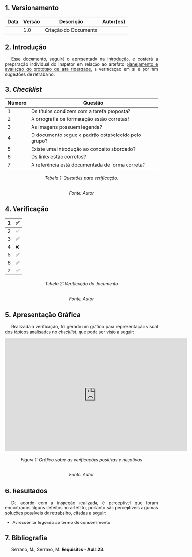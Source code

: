 ## 1. Versionamento
|Data|Versão|Descrição|Autor(es)
|--|--|--|--|
||1.0|Criação do Documento||

## 2. Introdução
<p style="text-align: justify; text-indent: 20px"> Esse documento, seguirá o apresentado na <a href=../introducao>introdução</a>, e conterá a preparação individual do inspetor em relação ao artefato <a href="../../nivel3/planejamento" >planejamento e avaliação do protótipo de alta fidelidade</a>, a verificação em si e por fim sugestões de retrabalho.</p>

## 3. <i>Checklist</i>

<center>

|Número|Questão|
|---|---|
| 1 | Os títulos condizem com a tarefa proposta? |
| 2 | A ortografia ou formatação estão corretas? |
| 3 | As imagens possuem legenda? |
| 4 | O documento segue o padrão estabelecido pelo grupo? |
| 5 | Existe uma introdução ao conceito abordado? |
| 6 | Os links estão corretos? |
| 7 | A referência está documentada de forma correta? |

</center>

<h6 align="center">Tabela 1: Questões para verificação.</h6>
<h6 align="center">Fonte: Autor</h6>

## 4. Verificação

<center>

| 1 | ✅ |
|---|---|
| 2 | ✅ |
| 3 | ✅ |
| 4 | ❌ |
| 5 | ✅ |
| 6 | ✅ |
| 7 | ✅ |

</center>

<h6 align="center">Tabela 2: Verificação do documento</h6>
<h6 align="center">Fonte: Autor</h6>

## 5. Apresentação Gráfica
<p style="text-align: justify; text-indent: 20px"> Realizada a verificação, foi gerado um gráfico para representação visual dos tópicos analisados no <i>checklist</i>, que pode ser visto a seguir:</p>
<center>

<iframe width="600" height="371" seamless frameborder="0" scrolling="no" src="https://docs.google.com/spreadsheets/d/e/2PACX-1vQyL8FWNYDHG5CG9O0yCNbEqGwAINjjpkUaE6-Z821NaZ4kNcIHi3X_rpea4UkTQ43h1R1z1SNG59Fm/pubchart?oid=438876594&amp;format=interactive"></iframe>

</center>
<h6 align="center">Figura 1: Gráfico sobre as verificações positivas e negativas</h6>
<h6 align="center">Fonte: Autor</h6>

## 6. Resultados
<p style="text-align: justify; text-indent: 20px"> De acordo com a inspeção realizada, é perceptível que foram encontrados alguns defeitos no artefato, portanto são perceptíveis algumas soluções possíveis de retrabalho, citadas a seguir:</p>

- Acrescentar legenda ao termo de consentimento

## 7. Bibliografia
<p style="text-align: justify; text-indent: 20px">Serrano, M.; Serrano, M. <b>Requisitos - Aula 23</b>.</p>
